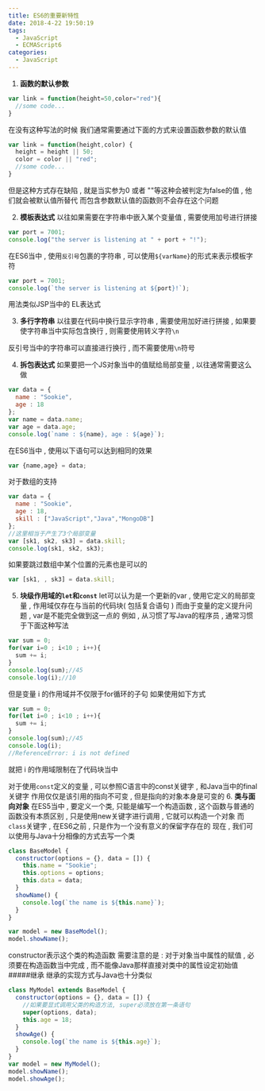 ```yaml
---
title: ES6的重要新特性
date: 2018-4-22 19:50:19
tags: 
  - JavaScript
  - ECMAScript6
categories: 
  - JavaScript
---
```


1. **函数的默认参数**
```javascript
var link = function(height=50,color="red"){
  //some code...
}
```
<!-- more -->
在没有这种写法的时候
我们通常需要通过下面的方式来设置函数参数的默认值
```javascript
var link = function(height,color) {
  height = height || 50;
  color = color || "red";
  //some code...
}
```
但是这种方式存在缺陷 , 就是当实参为0 或者 ""等这种会被判定为false的值 , 他们就会被默认值所替代
而包含参数默认值的函数则不会存在这个问题 

2. **模板表达式**
以往如果需要在字符串中嵌入某个变量值 , 需要使用加号进行拼接
```javascript
var port = 7001;
console.log("the server is listening at " + port + "!");
```
在ES6当中 , 使用`反引号`包裹的字符串 , 可以使用`${varName}`的形式来表示模板字符
```javascript
var port = 7001;
console.log(`the server is listening at ${port}!`);
```
用法类似JSP当中的 EL表达式

3. **多行字符串**
以往要在代码中换行显示字符串 , 需要使用加好进行拼接 , 如果要使字符串当中实际包含换行 , 则需要使用转义字符`\n`

反引号当中的字符串可以直接进行换行 , 而不需要使用`\n`符号

4. **拆包表达式**
如果要把一个JS对象当中的值赋给局部变量 , 以往通常需要这么做
```javascript
var data = {
  name : "Sookie",
  age : 18
};
var name = data.name;
var age = data.age;
console.log(`name : ${name}, age : ${age}`);
```
在ES6当中 , 使用以下语句可以达到相同的效果
```javascript
var {name,age} = data;
```

对于数组的支持
```javascript
var data = {
  name : "Sookie",
  age : 18,
  skill : ["JavaScript","Java","MongoDB"]
};
//这里相当于产生了3个局部变量
var [sk1, sk2, sk3] = data.skill;
console.log(sk1, sk2, sk3);
```
如果要跳过数组中某个位置的元素也是可以的
```javascript
var [sk1, , sk3] = data.skill;
```
5. **块级作用域的`let`和`const`**
let可以认为是一个更新的var , 使用它定义的局部变量 , 作用域仅存在与当前的代码块( 包括复合语句 )
而由于变量的定义提升问题 , var是不能完全做到这一点的
例如 , 从习惯了写Java的程序员 , 通常习惯于下面这种写法
```javascript
var sum = 0;
for(var i=0 ; i<10 ; i++){
  sum += i;
}
console.log(sum);//45
console.log(i);//10
```
但是变量 i 的作用域并不仅限于for循环的子句
如果使用如下方式
```javascript
var sum = 0;
for(let i=0 ; i<10 ; i++){
  sum += i;
}
console.log(sum);//45
console.log(i);
//ReferenceError: i is not defined
```
就把 i 的作用域限制在了代码块当中

对于使用`const`定义的变量 , 可以参照C语言中的const关键字 , 和Java当中的final关键字
作用仅仅是该引用的指向不可变 , 但是指向的对象本身是可变的
6. **类与面向对象**
在ES5当中 , 要定义一个类, 只能是编写一个构造函数 , 这个函数与普通的函数没有本质区别 , 只是使用new关键字进行调用 , 它就可以构造一个对象
而`class`关键字 , 在ES6之前 , 只是作为一个没有意义的保留字存在的
现在 , 我们可以使用与Java十分相像的方式去写一个类
```javascript
class BaseModel {
  constructor(options = {}, data = []) {
    this.name = "Sookie";
    this.options = options;
    this.data = data;
  }
  showName() {
    console.log(`the name is ${this.name}`);
  }
}

var model = new BaseModel();
model.showName();
```
constructor表示这个类的构造函数
需要注意的是 : 对于对象当中属性的赋值 , 必须要在构造函数当中完成 , 而不能像Java那样直接对类中的属性设定初始值
#####继承
继承的实现方式与Java也十分类似
```javascript
class MyModel extends BaseModel {
  constructor(options = {}, data = []) {
    //如果要显式调用父类的构造方法, super必须放在第一条语句
    super(options, data);
    this.age = 18;
  }
  showAge() {
    console.log(`the name is ${this.age}`);
  }
}
var model = new MyModel();
model.showName();
model.showAge();
```